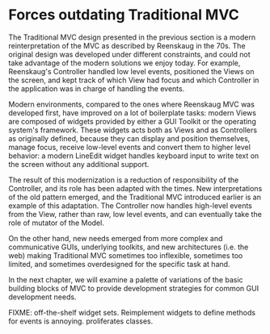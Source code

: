 Forces outdating Traditional MVC
================================

The Traditional MVC design presented in the previous section is a modern
reinterpretation of the MVC as described by Reenskaug in the 70s. The original
design was developed under different constraints, and could not take advantage
of the modern solutions we enjoy today. 
For example, Reenskaug's Controller handled low level events, positioned the
Views on the screen, and kept track of which View had focus and which
Controller in the application was in charge of handling the events. 

Modern environments, compared to the ones where Reenskaug MVC was developed
first, have improved on a lot of boilerplate tasks: modern Views are composed
of widgets provided by either a GUI Toolkit or the operating system's
framework. These widgets acts both as Views and as Controllers as originally
defined, because they can display and position themselves, manage focus,
receive low-level events and convert them to higher level behavior: a modern
LineEdit widget handles keyboard input to write text on the screen without any
additional support.

The result of this modernization is a reduction of responsibility of the
Controller, and its role has been adapted with the times.  New interpretations
of the old pattern emerged, and the Traditional MVC introduced earlier is an
example of this adaptation.  The Controller now handles high-level events from
the View, rather than raw, low level events, and can eventually take the role
of mutator of the Model.

On the other hand, new needs emerged from more complex and communicative GUIs,
underlying toolkits, and new architectures (i.e. the web) making Traditional
MVC sometimes too inflexible, sometimes too limited, and sometimes overdesigned
for the specific task at hand.

In the next chapter, we will examine a palette of variations of the basic
building blocks of MVC to provide development strategies for common GUI
development needs.

FIXME:
off-the-shelf widget sets. Reimplement widgets to define methods for events is annoying. proliferates classes.


